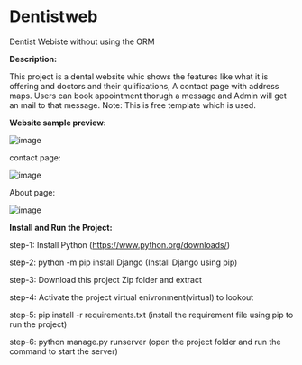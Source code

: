 # Dentistweb
Dentist Webiste without using the ORM

**Description:**

This project is a dental website whic shows the features like what it is offering and doctors and their qulifications, A contact page with address maps. Users can book appointment thorugh a message and Admin will get an mail to that message.
Note: This is free template which is used.

**Website sample preview:**

![image](https://user-images.githubusercontent.com/64307376/157357081-3e1dbb4d-2d5b-48ec-80eb-39f659fdb49d.png)

contact page:

![image](https://user-images.githubusercontent.com/64307376/157357159-898c5033-9a50-4b1b-9905-2691b3bd9fba.png)

About page:

![image](https://user-images.githubusercontent.com/64307376/157357225-ef123620-8c94-46c5-867a-5cd1a4a2347f.png)


**Install and Run the Project:**

step-1: Install Python (https://www.python.org/downloads/)

step-2: python -m pip install Django (Install Django using pip)

step-3: Download this project Zip folder and extract

step-4: Activate the project virtual enivronment(virtual) to lookout

step-5: pip install -r requirements.txt (install the requirement file using pip to run the project)

step-6: python manage.py runserver (open the project folder and run the command to start the server)
